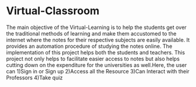# Virtual-Classroom
The main objective of the Virtual-Learning is to help the students get over the traditional methods of learning and make them accustomed to the internet where the notes for their respective subjects are easily available. It provides an automation procedure of studying the notes online. The implementation of this project helps both the students and teachers. This project not only helps to facilitate easier access to notes but also helps cutting down on the expenditure for the universities as well.Here, the user can 1)Sign in or Sign up 2)Access all the Resource 3)Can Interact with their Professors 4)Take quiz 
